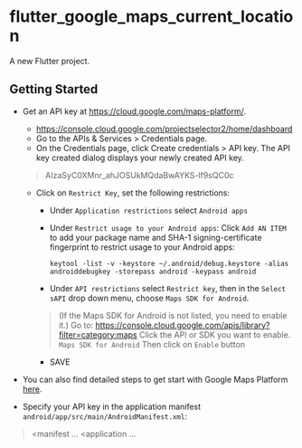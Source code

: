 # flutter_google_maps_current_location

A new Flutter project.

## Getting Started

* Get an API key at <https://cloud.google.com/maps-platform/>.
  * https://console.cloud.google.com/projectselector2/home/dashboard
  * Go to the APIs & Services > Credentials page.
  * On the Credentials page, click Create credentials > API key.
The API key created dialog displays your newly created API key.

  > AIzaSyC0XMnr_ahJOSUkMQdaBwAYKS-lf9sQC0c

  * Click on `Restrict Key`, set the following restrictions:
    * Under `Application restrictions` select `Android apps`
    * Under `Restrict usage to your Android apps`:
      Click `Add AN ITEM` to add your package name and SHA-1 signing-certificate fingerprint to restrict usage to your Android apps:
 
      `keytool -list -v -keystore ~/.android/debug.keystore -alias androiddebugkey -storepass android -keypass android`

    * Under `API restrictions` select `Restrict key`, then in the `Select sAPI` drop down menu, choose `Maps SDK for Android`.
    > (If the Maps SDK for Android is not listed, you need to enable it.)
    Go to: https://console.cloud.google.com/apis/library?filter=category:maps
    Click the API or SDK you want to enable.
    `Maps SDK for Android`
    Then click on `Enable` button


    * SAVE
      
* You can also find detailed steps to get start with Google Maps Platform [here](https://developers.google.com/maps/gmp-get-started).


* Specify your API key in the application manifest `android/app/src/main/AndroidManifest.xml`:
> <manifest ...
  <application ...
    <meta-data android:name="com.google.android.geo.API_KEY"
               android:value="YOUR KEY HERE"/>
